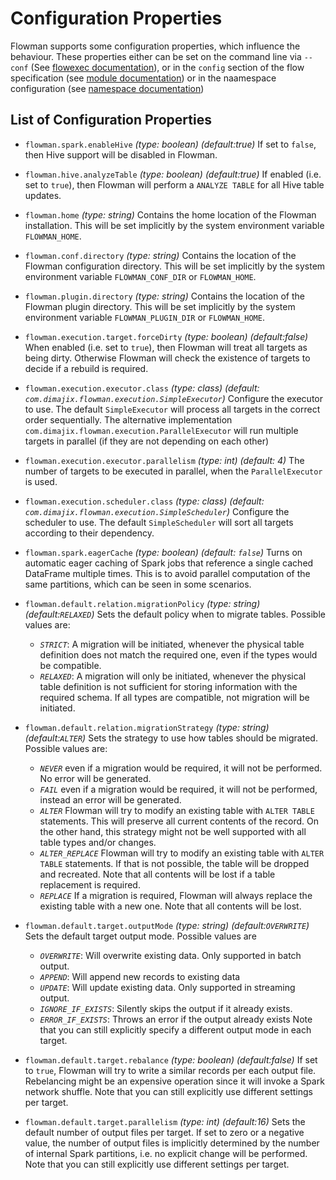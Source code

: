 # Configuration Properties

Flowman supports some configuration properties, which influence the behaviour. These properties either can be set
on the command line via `--conf` (See [flowexec documentation](cli/flowexec.md)), or in the `config` section of the flow 
specification (see [module documentation](spec/module.md)) or in the naamespace configuration (see
[namespace documentation](spec/namespace.md))


## List of Configuration Properties
- `flowman.spark.enableHive` *(type: boolean)* *(default:true)*
If set to `false`, then Hive support will be disabled in Flowman.

- `flowman.hive.analyzeTable` *(type: boolean)* *(default:true)*
If enabled (i.e. set to `true`), then Flowman will perform a `ANALYZE TABLE` for all Hive table updates.

- `flowman.home` *(type: string)*
Contains the home location of the Flowman installation. This will be set implicitly by the system environment 
variable `FLOWMAN_HOME`.

- `flowman.conf.directory` *(type: string)*
Contains the location of the Flowman configuration directory. This will be set implicitly by the system environment 
variable `FLOWMAN_CONF_DIR` or `FLOWMAN_HOME`.

- `flowman.plugin.directory` *(type: string)*
Contains the location of the Flowman plugin directory. This will be set implicitly by the system environment 
variable `FLOWMAN_PLUGIN_DIR` or `FLOWMAN_HOME`.

- `flowman.execution.target.forceDirty` *(type: boolean)* *(default:false)*
When enabled (i.e. set to `true`), then Flowman will treat all targets as being dirty. Otherwise Flowman will check
the existence of targets to decide if a rebuild is required.
  
- `flowman.execution.executor.class` *(type: class)* *(default: `com.dimajix.flowman.execution.SimpleExecutor`)*
Configure the executor to use. The default `SimpleExecutor` will process all targets in the correct order
  sequentially. The alternative implementation `com.dimajix.flowman.execution.ParallelExecutor` will run multiple 
  targets in parallel (if they are not depending on each other)
  
- `flowman.execution.executor.parallelism` *(type: int)* *(default: 4)*
The number of targets to be executed in parallel, when the `ParallelExecutor` is used.

- `flowman.execution.scheduler.class` *(type: class)* *(default: `com.dimajix.flowman.execution.SimpleScheduler`)*
  Configure the scheduler to use. The default `SimpleScheduler` will sort all targets according to their dependency.

- `flowman.spark.eagerCache` *(type: boolean)* *(default: `false`)*
Turns on automatic eager caching of Spark jobs that reference a single cached DataFrame multiple times. This is to
avoid parallel computation of the same partitions, which can be seen in some scenarios.

- `flowman.default.relation.migrationPolicy` *(type: string)* *(default:`RELAXED`)*
Sets the default policy when to migrate tables. Possible values are:
  - *`STRICT`*: A migration will be initiated, whenever the physical table definition does not match the required
      one, even if the types would be compatible.
  - *`RELAXED`*: A migration will only be initiated, whenever the physical table definition is not sufficient for
    storing information with the required schema. If all types are compatible, not migration will be initiated.

- `flowman.default.relation.migrationStrategy` *(type: string)* *(default:`ALTER`)*
Sets the strategy to use how tables should be migrated. Possible values are:
  - *`NEVER`* even if a migration would be required, it will not be performed. No error will be generated.
  - *`FAIL`* even if a migration would be required, it will not be performed, instead an error will be generated.
  - *`ALTER`* Flowman will try to modify an existing table with `ALTER TABLE` statements. This will preserve all
    current contents of the record. On the other hand, this strategy might not be well supported with all table types 
    and/or changes.
  - *`ALTER_REPLACE`* Flowman will try to modify an existing table with `ALTER TABLE` statements. If that is not
    possible, the table will be dropped and recreated. Note that all contents will be lost if a table replacement
    is required.
  - *`REPLACE`* If a migration is required, Flowman will always replace the existing table with a new one.
    Note that all contents will be lost.

- `flowman.default.target.outputMode` *(type: string)* *(default:`OVERWRITE`)*
Sets the default target output mode. Possible values are 
  - *`OVERWRITE`*: Will overwrite existing data. Only supported in batch output.
  - *`APPEND`*: Will append new records to existing data
  - *`UPDATE`*: Will update existing data. Only supported in streaming output.
  - *`IGNORE_IF_EXISTS`*: Silently skips the output if it already exists.
  - *`ERROR_IF_EXISTS`*: Throws an error if the output already exists
Note that you can still explicitly specify a different output mode in each target.
    
- `flowman.default.target.rebalance` *(type: boolean)* *(default:false)*
If set to `true`, Flowman will try to write a similar records per each output file. Rebelancing might be an expensive
operation since it will invoke a Spark network shuffle. Note that you can still explicitly use different settings per
target. 

- `flowman.default.target.parallelism` *(type: int)* *(default:16)*
Sets the default number of output files per target. If set to zero or a negative value, the number of output files is 
implicitly determined by the number of internal Spark partitions, i.e. no explicit change will be performed. Note that 
you can still explicitly use different settings per target. 
